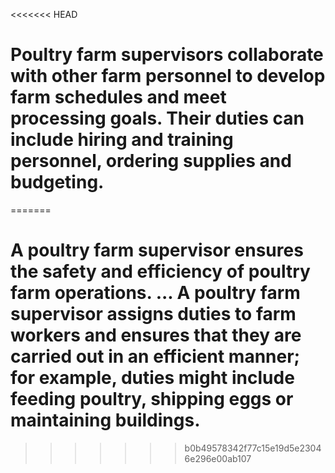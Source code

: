 <<<<<<< HEAD
# Poultry farm supervisors collaborate with other farm personnel to develop farm schedules and meet processing goals. Their duties can include hiring and training personnel, ordering supplies and budgeting.
=======
# A poultry farm supervisor ensures the safety and efficiency of poultry farm operations. ... A poultry farm supervisor assigns duties to farm workers and ensures that they are carried out in an efficient manner; for example, duties might include feeding poultry, shipping eggs or maintaining buildings.
>>>>>>> b0b49578342f77c15e19d5e23046e296e00ab107
